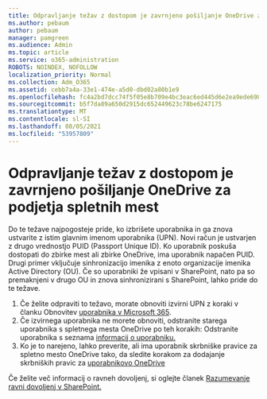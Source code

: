 ```yaml
---
title: Odpravljanje težav z dostopom je zavrnjeno pošiljanje OneDrive za podjetja spletnih mest
ms.author: pebaum
author: pebaum
manager: pamgreen
ms.audience: Admin
ms.topic: article
ms.service: o365-administration
ROBOTS: NOINDEX, NOFOLLOW
localization_priority: Normal
ms.collection: Adm_O365
ms.assetid: cebb7a4a-33e1-474e-a5d0-dbd02a80b1e9
ms.openlocfilehash: fc4a2bd7dcc74f5f05e8b709e4bc3eac6ed445d6e2ea9ede698abbc8667723ce
ms.sourcegitcommit: b5f7da89a650d2915dc652449623c78be6247175
ms.translationtype: MT
ms.contentlocale: sl-SI
ms.lasthandoff: 08/05/2021
ms.locfileid: "53957809"
---
```

# <a name="troubleshooting-access-denied-messages-to-onedrive-for-business-sites"></a>Odpravljanje težav z dostopom je zavrnjeno pošiljanje OneDrive za podjetja spletnih mest

Do te težave najpogosteje pride, ko izbrišete uporabnika in ga znova ustvarite z istim glavnim imenom uporabnika (UPN). Novi račun je ustvarjen z drugo vrednostjo PUID (Passport Unique ID). Ko uporabnik poskuša dostopati do zbirke mest ali zbirke OneDrive, ima uporabnik napačen PUID. Drugi primer vključuje sinhronizacijo imenika z enoto organizacije imenika Active Directory (OU). Če so uporabniki že vpisani v SharePoint, nato pa so premaknjeni v drugo OU in znova sinhronizirani s SharePoint, lahko pride do te težave.

1. Če želite odpraviti to težavo, morate obnoviti izvirni UPN z koraki v članku Obnovitev [uporabnika v Microsoft 365](https://docs.microsoft.com/microsoft-365/admin/add-users/restore-user).
2. Če izvirnega uporabnika ne morete obnoviti, odstranite starega uporabnika s spletnega mesta OneDrive po teh korakih: Odstranite uporabnika s seznama [informacij o uporabniku.]() 
3. Ko je to narejeno, lahko preverite, ali ima uporabnik skrbniške pravice za spletno mesto OneDrive tako, da sledite korakom za dodajanje skrbniških pravic za [uporabnikovo OneDrive](https://docs.microsoft.com/sharepoint/manage-user-profiles)

Če želite več informacij o ravneh dovoljenj, si oglejte članek [Razumevanje ravni dovoljenj v SharePoint.](https://docs.microsoft.com/sharepoint/understanding-permission-levels)
